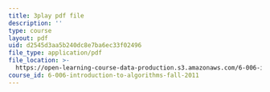 ```yaml
---
title: 3play pdf file
description: ''
type: course
layout: pdf
uid: d2545d3aa5b240dc8e7ba6ec33f02496
file_type: application/pdf
file_location: >-
  https://open-learning-course-data-production.s3.amazonaws.com/6-006-introduction-to-algorithms-fall-2011/d2545d3aa5b240dc8e7ba6ec33f02496_2YeJ-5UAke8.pdf
course_id: 6-006-introduction-to-algorithms-fall-2011
---
```

